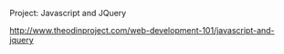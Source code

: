 Project: Javascript and JQuery

http://www.theodinproject.com/web-development-101/javascript-and-jquery